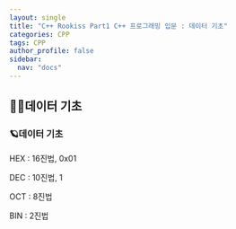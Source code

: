 ```yaml
---
layout: single
title: "C++ Rookiss Part1 C++ 프로그래밍 입문 : 데이터 기초"
categories: CPP
tags: CPP
author_profile: false
sidebar:
  nav: "docs"
---
```



## 🙇‍♀️데이터 기초



### 🪐데이터 기초


HEX : 16진법, 0x01

DEC : 10진법, 1

OCT : 8진법

BIN : 2진법


